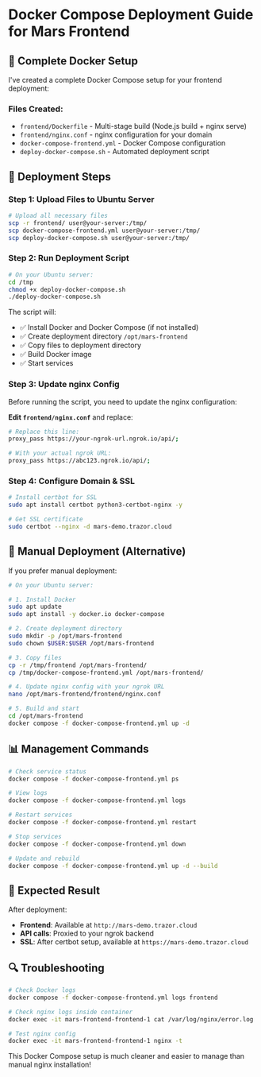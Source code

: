 # Docker Compose Deployment Guide for Mars Frontend

## 🐳 **Complete Docker Setup**

I've created a complete Docker Compose setup for your frontend deployment:

### **Files Created:**
- `frontend/Dockerfile` - Multi-stage build (Node.js build + nginx serve)
- `frontend/nginx.conf` - nginx configuration for your domain
- `docker-compose-frontend.yml` - Docker Compose configuration
- `deploy-docker-compose.sh` - Automated deployment script

## 🚀 **Deployment Steps**

### **Step 1: Upload Files to Ubuntu Server**

```bash
# Upload all necessary files
scp -r frontend/ user@your-server:/tmp/
scp docker-compose-frontend.yml user@your-server:/tmp/
scp deploy-docker-compose.sh user@your-server:/tmp/
```

### **Step 2: Run Deployment Script**

```bash
# On your Ubuntu server:
cd /tmp
chmod +x deploy-docker-compose.sh
./deploy-docker-compose.sh
```

The script will:
- ✅ Install Docker and Docker Compose (if not installed)
- ✅ Create deployment directory `/opt/mars-frontend`
- ✅ Copy files to deployment directory
- ✅ Build Docker image
- ✅ Start services

### **Step 3: Update nginx Config**

Before running the script, you need to update the nginx configuration:

**Edit `frontend/nginx.conf`** and replace:
```bash
# Replace this line:
proxy_pass https://your-ngrok-url.ngrok.io/api/;

# With your actual ngrok URL:
proxy_pass https://abc123.ngrok.io/api/;
```

### **Step 4: Configure Domain & SSL**

```bash
# Install certbot for SSL
sudo apt install certbot python3-certbot-nginx -y

# Get SSL certificate
sudo certbot --nginx -d mars-demo.trazor.cloud
```

## 🔧 **Manual Deployment (Alternative)**

If you prefer manual deployment:

```bash
# On your Ubuntu server:

# 1. Install Docker
sudo apt update
sudo apt install -y docker.io docker-compose

# 2. Create deployment directory
sudo mkdir -p /opt/mars-frontend
sudo chown $USER:$USER /opt/mars-frontend

# 3. Copy files
cp -r /tmp/frontend /opt/mars-frontend/
cp /tmp/docker-compose-frontend.yml /opt/mars-frontend/

# 4. Update nginx config with your ngrok URL
nano /opt/mars-frontend/frontend/nginx.conf

# 5. Build and start
cd /opt/mars-frontend
docker compose -f docker-compose-frontend.yml up -d
```

## 📊 **Management Commands**

```bash
# Check service status
docker compose -f docker-compose-frontend.yml ps

# View logs
docker compose -f docker-compose-frontend.yml logs

# Restart services
docker compose -f docker-compose-frontend.yml restart

# Stop services
docker compose -f docker-compose-frontend.yml down

# Update and rebuild
docker compose -f docker-compose-frontend.yml up -d --build
```

## 🎯 **Expected Result**

After deployment:
- **Frontend**: Available at `http://mars-demo.trazor.cloud`
- **API calls**: Proxied to your ngrok backend
- **SSL**: After certbot setup, available at `https://mars-demo.trazor.cloud`

## 🔍 **Troubleshooting**

```bash
# Check Docker logs
docker compose -f docker-compose-frontend.yml logs frontend

# Check nginx logs inside container
docker exec -it mars-frontend-frontend-1 cat /var/log/nginx/error.log

# Test nginx config
docker exec -it mars-frontend-frontend-1 nginx -t
```

This Docker Compose setup is much cleaner and easier to manage than manual nginx installation!
